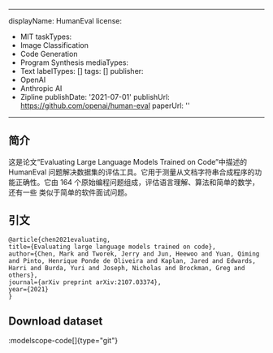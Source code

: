 
---
displayName: HumanEval
license:
  - MIT
taskTypes:
  - Image Classification
  - Code Generation
  - Program Synthesis
mediaTypes:
  - Text
labelTypes: []
tags: []
publisher:
  - OpenAI
  - Anthropic AI
  - Zipline
publishDate: '2021-07-01'
publishUrl: https://github.com/openai/human-eval
paperUrl: ''

---
  ## 简介
  这是论文“Evaluating Large Language Models Trained on Code”中描述的 HumanEval 问题解决数据集的评估工具。它用于测量从文档字符串合成程序的功能正确性。它由 164 个原始编程问题组成，评估语言理解、算法和简单的数学，还有一些
类似于简单的软件面试问题。
  ## 引文
  ```
@article{chen2021evaluating,
  title={Evaluating large language models trained on code},
  author={Chen, Mark and Tworek, Jerry and Jun, Heewoo and Yuan, Qiming and Pinto, Henrique Ponde de Oliveira and Kaplan, Jared and Edwards, Harri and Burda, Yuri and Joseph, Nicholas and Brockman, Greg and others},
  journal={arXiv preprint arXiv:2107.03374},
  year={2021}
}
```
  
## Download dataset
:modelscope-code[]{type="git"}
